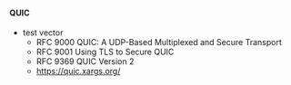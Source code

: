 #### QUIC

* test vector
  * RFC 9000 QUIC: A UDP-Based Multiplexed and Secure Transport
  * RFC 9001 Using TLS to Secure QUIC
  * RFC 9369 QUIC Version 2
  * https://quic.xargs.org/
